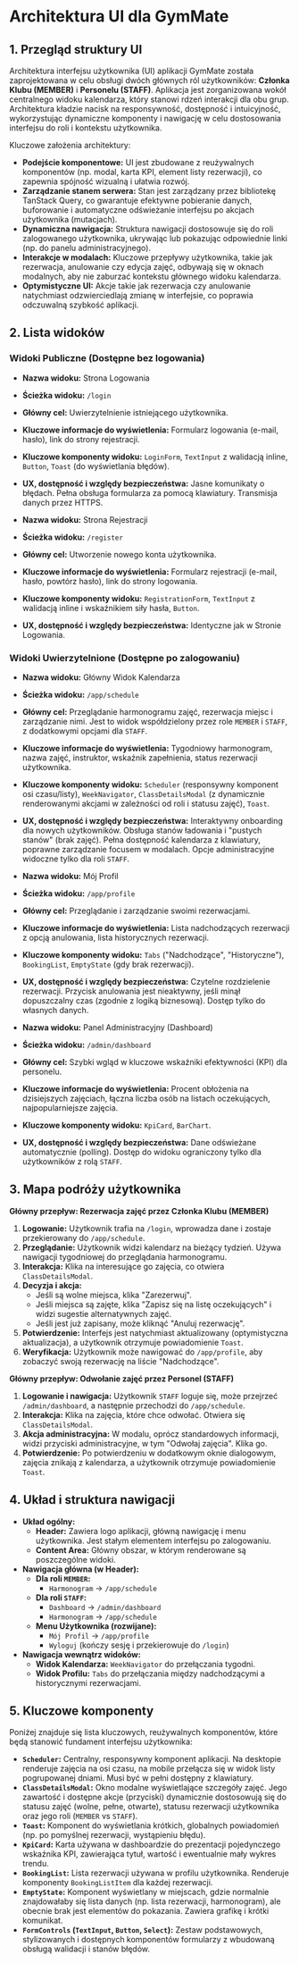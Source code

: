 # Architektura UI dla GymMate

## 1. Przegląd struktury UI

Architektura interfejsu użytkownika (UI) aplikacji GymMate została zaprojektowana w celu obsługi dwóch głównych ról użytkowników: **Członka Klubu (MEMBER)** i **Personelu (STAFF)**. Aplikacja jest zorganizowana wokół centralnego widoku kalendarza, który stanowi rdzeń interakcji dla obu grup. Architektura kładzie nacisk na responsywność, dostępność i intuicyjność, wykorzystując dynamiczne komponenty i nawigację w celu dostosowania interfejsu do roli i kontekstu użytkownika.

Kluczowe założenia architektury:
- **Podejście komponentowe:** UI jest zbudowane z reużywalnych komponentów (np. modal, karta KPI, element listy rezerwacji), co zapewnia spójność wizualną i ułatwia rozwój.
- **Zarządzanie stanem serwera:** Stan jest zarządzany przez bibliotekę TanStack Query, co gwarantuje efektywne pobieranie danych, buforowanie i automatyczne odświeżanie interfejsu po akcjach użytkownika (mutacjach).
- **Dynamiczna nawigacja:** Struktura nawigacji dostosowuje się do roli zalogowanego użytkownika, ukrywając lub pokazując odpowiednie linki (np. do panelu administracyjnego).
- **Interakcje w modalach:** Kluczowe przepływy użytkownika, takie jak rezerwacja, anulowanie czy edycja zajęć, odbywają się w oknach modalnych, aby nie zaburzać kontekstu głównego widoku kalendarza.
- **Optymistyczne UI:** Akcje takie jak rezerwacja czy anulowanie natychmiast odzwierciedlają zmianę w interfejsie, co poprawia odczuwalną szybkość aplikacji.

## 2. Lista widoków

### Widoki Publiczne (Dostępne bez logowania)

- **Nazwa widoku:** Strona Logowania
- **Ścieżka widoku:** `/login`
- **Główny cel:** Uwierzytelnienie istniejącego użytkownika.
- **Kluczowe informacje do wyświetlenia:** Formularz logowania (e-mail, hasło), link do strony rejestracji.
- **Kluczowe komponenty widoku:** `LoginForm`, `TextInput` z walidacją inline, `Button`, `Toast` (do wyświetlania błędów).
- **UX, dostępność i względy bezpieczeństwa:** Jasne komunikaty o błędach. Pełna obsługa formularza za pomocą klawiatury. Transmisja danych przez HTTPS.

- **Nazwa widoku:** Strona Rejestracji
- **Ścieżka widoku:** `/register`
- **Główny cel:** Utworzenie nowego konta użytkownika.
- **Kluczowe informacje do wyświetlenia:** Formularz rejestracji (e-mail, hasło, powtórz hasło), link do strony logowania.
- **Kluczowe komponenty widoku:** `RegistrationForm`, `TextInput` z walidacją inline i wskaźnikiem siły hasła, `Button`.
- **UX, dostępność i względy bezpieczeństwa:** Identyczne jak w Stronie Logowania.

### Widoki Uwierzytelnione (Dostępne po zalogowaniu)

- **Nazwa widoku:** Główny Widok Kalendarza
- **Ścieżka widoku:** `/app/schedule`
- **Główny cel:** Przeglądanie harmonogramu zajęć, rezerwacja miejsc i zarządzanie nimi. Jest to widok współdzielony przez role `MEMBER` i `STAFF`, z dodatkowymi opcjami dla `STAFF`.
- **Kluczowe informacje do wyświetlenia:** Tygodniowy harmonogram, nazwa zajęć, instruktor, wskaźnik zapełnienia, status rezerwacji użytkownika.
- **Kluczowe komponenty widoku:** `Scheduler` (responsywny komponent osi czasu/listy), `WeekNavigator`, `ClassDetailsModal` (z dynamicznie renderowanymi akcjami w zależności od roli i statusu zajęć), `Toast`.
- **UX, dostępność i względy bezpieczeństwa:** Interaktywny onboarding dla nowych użytkowników. Obsługa stanów ładowania i "pustych stanów" (brak zajęć). Pełna dostępność kalendarza z klawiatury, poprawne zarządzanie focusem w modalach. Opcje administracyjne widoczne tylko dla roli `STAFF`.

- **Nazwa widoku:** Mój Profil
- **Ścieżka widoku:** `/app/profile`
- **Główny cel:** Przeglądanie i zarządzanie swoimi rezerwacjami.
- **Kluczowe informacje do wyświetlenia:** Lista nadchodzących rezerwacji z opcją anulowania, lista historycznych rezerwacji.
- **Kluczowe komponenty widoku:** `Tabs` ("Nadchodzące", "Historyczne"), `BookingList`, `EmptyState` (gdy brak rezerwacji).
- **UX, dostępność i względy bezpieczeństwa:** Czytelne rozdzielenie rezerwacji. Przycisk anulowania jest nieaktywny, jeśli minął dopuszczalny czas (zgodnie z logiką biznesową). Dostęp tylko do własnych danych.

- **Nazwa widoku:** Panel Administracyjny (Dashboard)
- **Ścieżka widoku:** `/admin/dashboard`
- **Główny cel:** Szybki wgląd w kluczowe wskaźniki efektywności (KPI) dla personelu.
- **Kluczowe informacje do wyświetlenia:** Procent obłożenia na dzisiejszych zajęciach, łączna liczba osób na listach oczekujących, najpopularniejsze zajęcia.
- **Kluczowe komponenty widoku:** `KpiCard`, `BarChart`.
- **UX, dostępność i względy bezpieczeństwa:** Dane odświeżane automatycznie (polling). Dostęp do widoku ograniczony tylko dla użytkowników z rolą `STAFF`.

## 3. Mapa podróży użytkownika

**Główny przepływ: Rezerwacja zajęć przez Członka Klubu (MEMBER)**
1.  **Logowanie:** Użytkownik trafia na `/login`, wprowadza dane i zostaje przekierowany do `/app/schedule`.
2.  **Przeglądanie:** Użytkownik widzi kalendarz na bieżący tydzień. Używa nawigacji tygodniowej do przeglądania harmonogramu.
3.  **Interakcja:** Klika na interesujące go zajęcia, co otwiera `ClassDetailsModal`.
4.  **Decyzja i akcja:**
    - Jeśli są wolne miejsca, klika "Zarezerwuj".
    - Jeśli miejsca są zajęte, klika "Zapisz się na listę oczekujących" i widzi sugestie alternatywnych zajęć.
    - Jeśli jest już zapisany, może kliknąć "Anuluj rezerwację".
5.  **Potwierdzenie:** Interfejs jest natychmiast aktualizowany (optymistyczna aktualizacja), a użytkownik otrzymuje powiadomienie `Toast`.
6.  **Weryfikacja:** Użytkownik może nawigować do `/app/profile`, aby zobaczyć swoją rezerwację na liście "Nadchodzące".

**Główny przepływ: Odwołanie zajęć przez Personel (STAFF)**
1.  **Logowanie i nawigacja:** Użytkownik `STAFF` loguje się, może przejrzeć `/admin/dashboard`, a następnie przechodzi do `/app/schedule`.
2.  **Interakcja:** Klika na zajęcia, które chce odwołać. Otwiera się `ClassDetailsModal`.
3.  **Akcja administracyjna:** W modalu, oprócz standardowych informacji, widzi przyciski administracyjne, w tym "Odwołaj zajęcia". Klika go.
4.  **Potwierdzenie:** Po potwierdzeniu w dodatkowym oknie dialogowym, zajęcia znikają z kalendarza, a użytkownik otrzymuje powiadomienie `Toast`.

## 4. Układ i struktura nawigacji

- **Układ ogólny:**
  - **Header:** Zawiera logo aplikacji, główną nawigację i menu użytkownika. Jest stałym elementem interfejsu po zalogowaniu.
  - **Content Area:** Główny obszar, w którym renderowane są poszczególne widoki.
- **Nawigacja główna (w Header):**
  - **Dla roli `MEMBER`:**
    - `Harmonogram` -> `/app/schedule`
  - **Dla roli `STAFF`:**
    - `Dashboard` -> `/admin/dashboard`
    - `Harmonogram` -> `/app/schedule`
  - **Menu Użytkownika (rozwijane):**
    - `Mój Profil` -> `/app/profile`
    - `Wyloguj` (kończy sesję i przekierowuje do `/login`)
- **Nawigacja wewnątrz widoków:**
  - **Widok Kalendarza:** `WeekNavigator` do przełączania tygodni.
  - **Widok Profilu:** `Tabs` do przełączania między nadchodzącymi a historycznymi rezerwacjami.

## 5. Kluczowe komponenty

Poniżej znajduje się lista kluczowych, reużywalnych komponentów, które będą stanowić fundament interfejsu użytkownika:

- **`Scheduler`:** Centralny, responsywny komponent aplikacji. Na desktopie renderuje zajęcia na osi czasu, na mobile przełącza się w widok listy pogrupowanej dniami. Musi być w pełni dostępny z klawiatury.
- **`ClassDetailsModal`:** Okno modalne wyświetlające szczegóły zajęć. Jego zawartość i dostępne akcje (przyciski) dynamicznie dostosowują się do statusu zajęć (wolne, pełne, otwarte), statusu rezerwacji użytkownika oraz jego roli (`MEMBER` vs `STAFF`).
- **`Toast`:** Komponent do wyświetlania krótkich, globalnych powiadomień (np. po pomyślnej rezerwacji, wystąpieniu błędu).
- **`KpiCard`:** Karta używana w dashboardzie do prezentacji pojedynczego wskaźnika KPI, zawierająca tytuł, wartość i ewentualnie mały wykres trendu.
- **`BookingList`:** Lista rezerwacji używana w profilu użytkownika. Renderuje komponenty `BookingListItem` dla każdej rezerwacji.
- **`EmptyState`:** Komponent wyświetlany w miejscach, gdzie normalnie znajdowałaby się lista danych (np. lista rezerwacji, harmonogram), ale obecnie brak jest elementów do pokazania. Zawiera grafikę i krótki komunikat.
- **`FormControls` (`TextInput`, `Button`, `Select`):** Zestaw podstawowych, stylizowanych i dostępnych komponentów formularzy z wbudowaną obsługą walidacji i stanów błędów.
